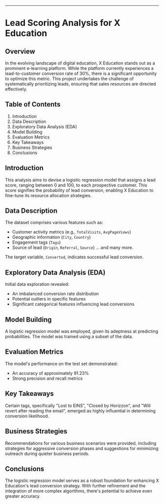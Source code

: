 ---

# Lead Scoring Analysis for X Education

## Overview
In the evolving landscape of digital education, X Education stands out as a prominent e-learning platform. While the platform currently experiences a lead-to-customer conversion rate of 30%, there is a significant opportunity to optimize this metric. This project undertakes the challenge of systematically prioritizing leads, ensuring that sales resources are directed effectively.

## Table of Contents
1. Introduction
2. Data Description
3. Exploratory Data Analysis (EDA)
4. Model Building
5. Evaluation Metrics
6. Key Takeaways
7. Business Strategies
8. Conclusions

## Introduction
This analysis aims to devise a logistic regression model that assigns a lead score, ranging between 0 and 100, to each prospective customer. This score signifies the probability of lead conversion, enabling X Education to fine-tune its resource allocation strategies.

## Data Description
The dataset comprises various features such as:
- Customer activity metrics (e.g., `TotalVisits`, `AvgPageViews`)
- Geographic information (`City`, `Country`)
- Engagement tags (`Tags`)
- Source of lead (`Origin`, `Referral`, `Source`)
... and many more.

The target variable, `Converted`, indicates successful lead conversion.

## Exploratory Data Analysis (EDA)
Initial data exploration revealed:
- An imbalanced conversion rate distribution
- Potential outliers in specific features
- Significant categorical features influencing lead conversions

## Model Building
A logistic regression model was employed, given its adeptness at predicting probabilities. The model was trained using a subset of the data.

## Evaluation Metrics
The model's performance on the test set demonstrated:
- An accuracy of approximately 91.23%
- Strong precision and recall metrics

## Key Takeaways
Certain tags, specifically "Lost to EINS", "Closed by Horizzon", and "Will revert after reading the email", emerged as highly influential in determining conversion likelihood.

## Business Strategies
Recommendations for various business scenarios were provided, including strategies for aggressive conversion phases and suggestions for minimizing outreach during quieter business periods.

## Conclusions
The logistic regression model serves as a robust foundation for enhancing X Education's lead conversion strategy. With further refinement and the integration of more complex algorithms, there's potential to achieve even greater accuracy.


